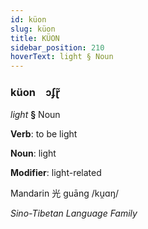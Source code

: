 ```yaml
---
id: küon
slug: küon
title: KÜON
sidebar_position: 210
hoverText: light § Noun
---
```


### küon&emsp;<span kind="abugida">ɔʄɽ̃</span>

*light* **§** Noun

**Verb**: to be light

**Noun**: light

**Modifier**: light-related

Mandarin 光 guāng /ku̯ɑŋ/

*Sino-Tibetan Language Family*